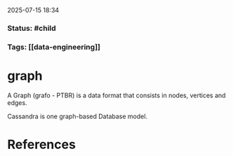 2025-07-15 18:34

### Status: #child

### Tags: [[data-engineering]]

# graph

A Graph (grafo - PTBR) is a data format that consists in nodes, vertices and edges. 

Cassandra is one graph-based Database model.






# References









